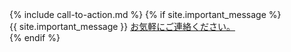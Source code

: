   <div id="push"></div>
</div>
{% include call-to-action.md %}
{% if site.important_message %}
<div class="default-footer">
  {{ site.important_message }}
  <a href="{{ site.baseurl }}/docs/contact.html">お気軽にご連絡ください。</a>
</div>
{% endif %}
